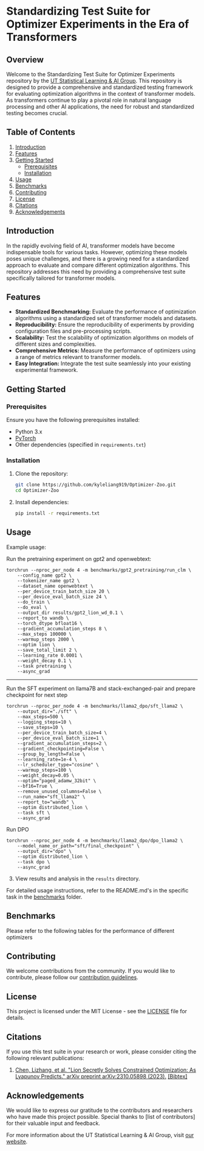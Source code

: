 # Standardizing Test Suite for Optimizer Experiments in the Era of Transformers

## Overview

Welcome to the Standardizing Test Suite for Optimizer Experiments repository by the [UT Statistical Learning & AI Group](https://www.cs.utexas.edu/~qlearning/). This repository is designed to provide a comprehensive and standardized testing framework for evaluating optimization algorithms in the context of transformer models. As transformers continue to play a pivotal role in natural language processing and other AI applications, the need for robust and standardized testing becomes crucial.

## Table of Contents

1. [Introduction](#introduction)
2. [Features](#features)
3. [Getting Started](#getting-started)
    - [Prerequisites](#prerequisites)
    - [Installation](#installation)
4. [Usage](#usage)
5. [Benchmarks](#benchmarks)
6. [Contributing](#contributing)
7. [License](#license)
8. [Citations](#citations)
9. [Acknowledgements](#acknowledgements)

## Introduction

In the rapidly evolving field of AI, transformer models have become indispensable tools for various tasks. However, optimizing these models poses unique challenges, and there is a growing need for a standardized approach to evaluate and compare different optimization algorithms. This repository addresses this need by providing a comprehensive test suite specifically tailored for transformer models.

## Features

- **Standardized Benchmarking:** Evaluate the performance of optimization algorithms using a standardized set of transformer models and datasets.
- **Reproducibility:** Ensure the reproducibility of experiments by providing configuration files and pre-processing scripts.
- **Scalability:** Test the scalability of optimization algorithms on models of different sizes and complexities.
- **Comprehensive Metrics:** Measure the performance of optimizers using a range of metrics relevant to transformer models.
- **Easy Integration:** Integrate the test suite seamlessly into your existing experimental framework.

## Getting Started

### Prerequisites

Ensure you have the following prerequisites installed:

- Python 3.x
- [PyTorch](https://pytorch.org/get-started/locally/)
- Other dependencies (specified in `requirements.txt`)

### Installation

1. Clone the repository:

    ```bash
    git clone https://github.com/kyleliang919/Optimizer-Zoo.git
    cd Optimizer-Zoo
    ```

2. Install dependencies:

    ```bash
    pip install -r requirements.txt
    ```

## Usage

Example usage:

Run the pretraining experiment on gpt2 and openwebtext:

    torchrun --nproc_per_node 4 -m benchmarks/gpt2_pretraining/run_clm \
        --config_name gpt2 \
        --tokenizer_name gpt2 \
        --dataset_name openwebtext \
        --per_device_train_batch_size 20 \
        --per_device_eval_batch_size 24 \
        --do_train \
        --do_eval \
        --output_dir results/gpt2_lion_wd_0.1 \
        --report_to wandb \
        --torch_dtype bfloat16 \
        --gradient_accumulation_steps 8 \
        --max_steps 100000 \
        --warmup_steps 2000 \
        --optim lion \
        --save_total_limit 2 \
        --learning_rate 0.0001 \
        --weight_decay 0.1 \
        --task pretraining \
        --async_grad
    

---

Run the SFT experiment on llama7B and stack-exchanged-pair and prepare checkpoint for next step
    
    torchrun --nproc_per_node 4 -m benchmarks/llama2_dpo/sft_llama2 \
        --output_dir="./sft" \
        --max_steps=500 \
        --logging_steps=10 \
        --save_steps=10 \
        --per_device_train_batch_size=4 \
        --per_device_eval_batch_size=1 \
        --gradient_accumulation_steps=2 \
        --gradient_checkpointing=False \
        --group_by_length=False \
        --learning_rate=1e-4 \
        --lr_scheduler_type="cosine" \
        --warmup_steps=100 \
        --weight_decay=0.05 \
        --optim="paged_adamw_32bit" \
        --bf16=True \
        --remove_unused_columns=False \
        --run_name="sft_llama2" \
        --report_to="wandb" \
        --optim distributed_lion \
        --task sft \
        --async_grad

Run DPO

    torchrun --nproc_per_node 4 -m benchmarks/llama2_dpo/dpo_llama2 \
        --model_name_or_path="sft/final_checkpoint" \
        --output_dir="dpo" \
        --optim distributed_lion \
        --task dpo \
        --async_grad


3. View results and analysis in the `results` directory.

For detailed usage instructions, refer to the README.md's in the specific task in the [benchmarks](benchmarks) folder.

## Benchmarks
Please refer to the following tables for the performance of different optimizers

## Contributing

We welcome contributions from the community. If you would like to contribute, please follow our [contribution guidelines](CONTRIBUTING.md).

## License

This project is licensed under the MIT License - see the [LICENSE](LICENSE) file for details.

## Citations

If you use this test suite in your research or work, please consider citing the following relevant publications:

1. [Chen, Lizhang, et al. "Lion Secretly Solves Constrained Optimization: As Lyapunov Predicts." arXiv preprint arXiv:2310.05898 (2023).](https://arxiv.org/abs/2310.05898) [[Bibtex]](https://scholar.googleusercontent.com/scholar.bib?q=info:VSH2VlwlnCoJ:scholar.google.com/&output=citation&scisdr=ClH2GPDxEMyG8inDrmE:AFWwaeYAAAAAZYXFtmFYCW7Y8CwiBWAoZU665a8&scisig=AFWwaeYAAAAAZYXFtj5e_waaw90lqnrPpQVHSy8&scisf=4&ct=citation&cd=-1&hl=en)

## Acknowledgements

We would like to express our gratitude to the contributors and researchers who have made this project possible. Special thanks to [list of contributors] for their valuable input and feedback.

For more information about the UT Statistical Learning & AI Group, visit [our website](https://www.cs.utexas.edu/~qlearning/).